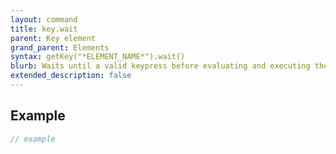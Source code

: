 ```yaml
---
layout: command
title: key.wait
parent: Key element
grand_parent: Elements
syntax: getKey("*ELEMENT_NAME*").wait()
blurb: Waits until a valid keypress before evaluating and executing the next commands.
extended_description: false
---
```


## Example
```javascript
// example
```
